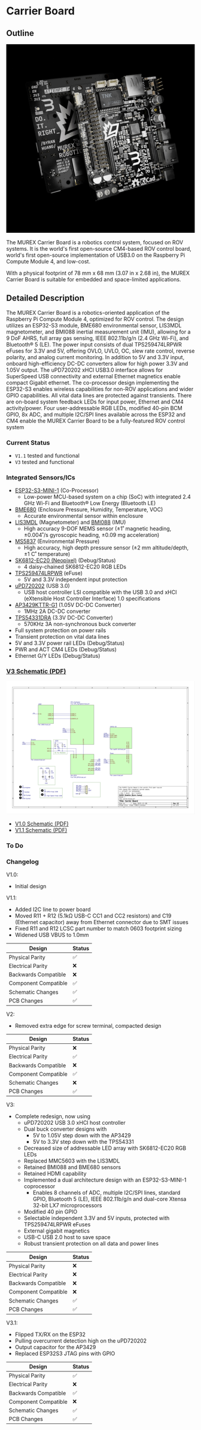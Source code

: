 # Carrier Board

## Outline

![Raytraced Render](../../img/carrier_board_v3_release.jpg)

The MUREX Carrier Board is a robotics control system, focused on ROV systems. It is the world's first open-source CM4-based ROV control board, world's first open-source implementation of USB3.0 on the Raspberry Pi Compute Module 4, and low-cost.

With a physical footprint of 78 mm x 68 mm (3.07 in x 2.68 in), the MUREX Carrier Board is suitable for embedded and space-limited applications.

## Detailed Description

The MUREX Carrier Board is a robotics-oriented application of the Raspberry Pi Compute Module 4, optimized for ROV control. The design utilizes an ESP32-S3 module, BME680 environmental sensor, LIS3MDL magnetometer, and BMI088 inertial measurement unit (IMU), allowing for a 9 DoF AHRS, full array gas sensing, IEEE 802.11b/g/n (2.4 GHz Wi-Fi), and Bluetooth® 5 (LE). The power input consists of dual TPS259474LRPWR eFuses for 3.3V and 5V, offering OVLO, UVLO, OC, slew rate control, reverse polarity, and analog current monitoring. In addition to 5V and 3.3V input, onboard high-efficiency DC-DC converters allow for high power 3.3V and 1.05V output. The uPD720202 xHCI USB3.0 interface allows for SuperSpeed USB connectivity and external Ethernet magnetics enable compact Gigabit ethernet. The co-processor design implementing the ESP32-S3 enables wireless capabilities for non-ROV applications and wider GPIO capabilities. All vital data lines are protected against transients. There are on-board system feedback LEDs for input power, Ethernet and CM4 activity/power. Four user-addressable RGB LEDs, modified 40-pin BCM GPIO, 8x ADC, and multiple I2C/SPI lines available across the ESP32 and CM4 enable the MUREX Carrier Board to be a fully-featured ROV control system

### Current Status

- `V1.1` tested and functional
- `V3` tested and functional

### Integrated Sensors/ICs

- [ESP32-S3-MINI-1](https://www.espressif.com/sites/default/files/documentation/esp32-s3-mini-1_mini-1u_datasheet_en.pdf) (Co-Processor)
  - Low-power MCU-based system on a chip (SoC) with integrated 2.4 GHz Wi-Fi and Bluetooth® Low Energy (Bluetooth LE)
- [BME680](https://www.bosch-sensortec.com/media/boschsensortec/downloads/datasheets/bst-bme680-ds001.pdf) (Enclosure Pressure, Humidity, Temperature, VOC)
  - Accurate environmental sensor within enclosure
- [LIS3MDL](https://www.st.com/en/mems-and-sensors/lis3mdl.html) (Magnetometer) and [BMI088](https://www.bosch-sensortec.com/products/motion-sensors/imus/bmi088/) (IMU)
  - High accuracy 9-DOF MEMS sensor (±1˚ magnetic heading, ±0.004˚/s gyroscopic heading, ±0.09 mg acceleration)
- [MS5837](https://www.te.com/commerce/DocumentDelivery/DDEController?Action=showdoc&DocId=Data+Sheet%7FMS5837-30BA%7FB1%7Fpdf%7FEnglish%7FENG_DS_MS5837-30BA_B1.pdf%7FCAT-BLPS0017) (Environmental Pressure)
  - High accuracy, high depth pressure sensor (±2 mm altitude/depth, ±1 C˚ temperature)
- [SK6812-EC20 (Neopixel)](http://www.normandled.com/upload/202003/SK6812-EC20%20LED%20Datasheet.pdf) (Debug/Status)
  - 4 daisy-chained SK6812-EC20 RGB LEDs
- [TPS259474LRPWR](https://www.ti.com/lit/ds/symlink/tps25947.pdf) (eFuse)
  - 5V and 3.3V independent input protection
- [uPD720202](https://www.renesas.com/us/en/products/interface/usb-switches-hubs/upd720202-usb-30-host-controller) (USB 3.0)
  - USB host controller LSI compatible with the USB 3.0 and xHCI (eXtensible Host Controller Interface) 1.0 specifications
- [AP3429KTTR-G1](https://www.diodes.com/assets/Datasheets/AP3429.pdf) (1.05V DC-DC Converter)
  - 1MHz 2A DC-DC converter
- [TPS54331DRA](https://www.ti.com/lit/ds/symlink/tps54331.pdf) (3.3V DC-DC Converter)
  - 570KHz 3A non-synchronous buck converter
- Full system protection on power rails
- Transient protection on vital data lines
- 5V and 3.3V power rail LEDs (Debug/Status)
- PWR and ACT CM4 LEDs (Debug/Status)
- Ethernet G/Y LEDs (Debug/Status)

### [V3 Schematic (PDF)](/pdf/schematics/carrier_v3_schematic.pdf)

![Schematic Preview](../../img/carrier_board_schematic_preview.png)

- [V1.0 Schematic (PDF)](/pdf/schematics/carrier_v1.0_schematic.pdf)
- [V1.1 Schematic (PDF)](/pdf/schematics/carrier_v1.1_schematic.pdf)

### To Do

### Changelog

V1.0:

- Initial design

V1.1:

- Added I2C line to power board
- Moved R11 + R12 (5.1kΩ USB-C CC1 and CC2 resistors) and C19 (Ethernet capacitor) away from Ethernet connector due to SMT issues
- Fixed R11 and R12 LCSC part number to match 0603 footprint sizing
- Widened USB VBUS to 1.0mm

| Design               | Status |
| -------------------- | ------ |
| Physical Parity      | ✅     |
| Electrical Parity    | ❌     |
| Backwards Compatible | ❌     |
| Component Compatible | ✅     |
| Schematic Changes    | ✅     |
| PCB Changes          | ✅     |

V2:

- Removed extra edge for screw terminal, compacted design

| Design               | Status |
| -------------------- | ------ |
| Physical Parity      | ❌     |
| Electrical Parity    | ✅     |
| Backwards Compatible | ❌     |
| Component Compatible | ✅     |
| Schematic Changes    | ❌     |
| PCB Changes          | ✅     |

V3:

- Complete redesign, now using
  - uPD720202 USB 3.0 xHCI host controller
  - Dual buck converter designs with
    - 5V to 1.05V step down with the AP3429
    - 5V to 3.3V step down with the TPS54331
  - Decreased size of addressable LED array with SK6812-EC20 RGB LEDs
  - Replaced MMC5603 with the LIS3MDL
  - Retained BMI088 and BME680 sensors
  - Retained HDMI capability
  - Implemented a dual architecture design with an ESP32-S3-MINI-1 coprocessor
    - Enables 8 channels of ADC, multiple I2C/SPI lines, standard GPIO, Bluetooth 5 (LE), IEEE 802.11b/g/n and dual-core Xtensa 32-bit LX7 microprocessors
  - Modified 40 pin GPIO
  - Selectable independent 3.3V and 5V inputs, protected with TPS259474LRPWR eFuses
  - External gigabit magnetics
  - USB-C USB 2.0 host to save space
  - Robust transient protection on all data and power lines

| Design               | Status |
| -------------------- | ------ |
| Physical Parity      | ❌     |
| Electrical Parity    | ❌     |
| Backwards Compatible | ❌     |
| Component Compatible | ❌     |
| Schematic Changes    | ✅     |
| PCB Changes          | ✅     |

V3.1:

- Flipped TX/RX on the ESP32
- Pulling overcurrent detection high on the uPD720202
- Output capacitor for the AP3429
- Replaced ESP32S3 JTAG pins with GPIO

| Design               | Status |
| -------------------- | ------ |
| Physical Parity      | ✅     |
| Electrical Parity    | ❌     |
| Backwards Compatible | ✅     |
| Component Compatible | ❌     |
| Schematic Changes    | ✅     |
| PCB Changes          | ✅     |
